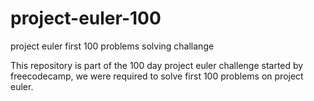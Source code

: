# project-euler-100
project euler first 100 problems solving challange

This repository is part of the 100 day project euler challenge started by freecodecamp, we were required to solve first 100 problems on project euler.
